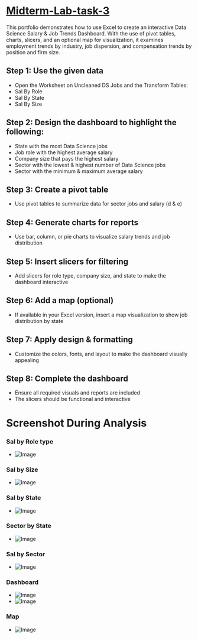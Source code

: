 # [Midterm-Lab-task-3](https://github.com/user-attachments/files/19271670/Midterm.Lab.Task.3.Cassy.xlsx)
 This portfolio demonstrates how to use Excel to create an interactive Data Science Salary & Job Trends Dashboard. With the use of pivot tables, charts, slicers, and an optional map for visualization, it examines employment trends by industry, job dispersion, and compensation trends by position and firm size.  


## Step 1: Use the given data
* Open the Worksheet on Uncleaned DS Jobs and the Transform Tables:
* Sal By Role
* Sal By State
* Sal By Size

## Step 2: Design the dashboard to highlight the following:
* State with the most Data Science jobs
* Job role with the highest average salary
* Company size that pays the highest salary
* Sector with the lowest & highest number of Data Science jobs
* Sector with the minimum & maximum average salary

## Step 3: Create a pivot table
* Use pivot tables to summarize data for sector jobs and salary (d & e)

## Step 4: Generate charts for reports
* Use bar, column, or pie charts to visualize salary trends and job distribution

## Step 5: Insert slicers for filtering
* Add slicers for role type, company size, and state to make the dashboard interactive

## Step 6: Add a map (optional)
* If available in your Excel version, insert a map visualization to show job distribution by state

## Step 7: Apply design & formatting
* Customize the colors, fonts, and layout to make the dashboard visually appealing

## Step 8: Complete the dashboard
* Ensure all required visuals and reports are included
* The slicers should be functional and interactive

# Screenshot During Analysis

### Sal by Role type
- ![Image](https://github.com/user-attachments/assets/b3497d42-f960-4fba-bdfb-94038a6f7957)

### Sal by Size
- ![Image](https://github.com/user-attachments/assets/d760d89f-c04e-42e1-8b5e-023ff5895006)

### Sal by State
- ![Image](https://github.com/user-attachments/assets/6a55d28d-adcb-4e2b-9765-81811ef9f259)
 
### Sector by State
- ![Image](https://github.com/user-attachments/assets/d1f6f441-d0bf-4f32-8905-44306f629de6)

### Sal by Sector
- ![Image](https://github.com/user-attachments/assets/51a99d34-5cff-4f41-a5e9-b26e5e0e6301)
  
### Dashboard
- ![Image](https://github.com/user-attachments/assets/9e11bf7e-dada-4dfb-98c3-9344cb0e99de)
- ![Image](https://github.com/user-attachments/assets/44cbaf3d-8665-4cd5-a561-c91ba9d05bda)
  
### Map
- ![Image](https://github.com/user-attachments/assets/a7967424-f322-458b-b17a-7a85acf07d65)

